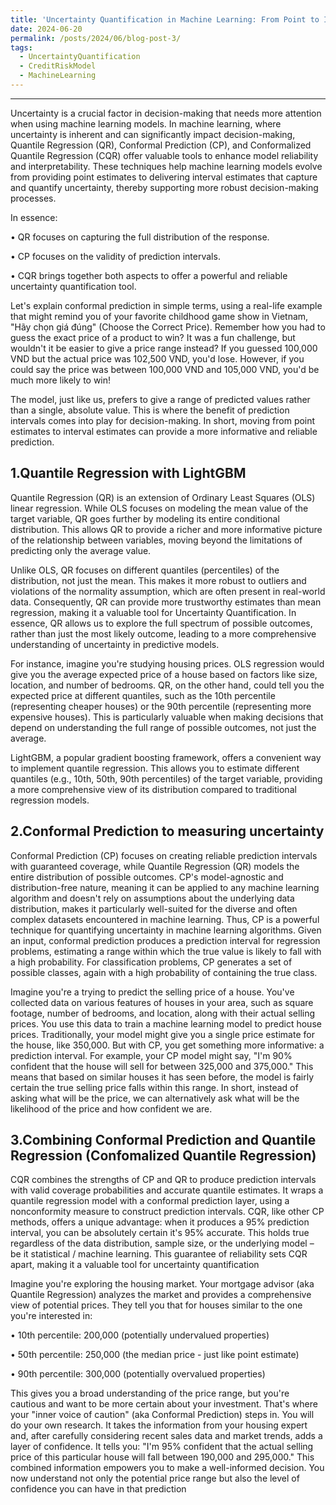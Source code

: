 ```yaml
---
title: 'Uncertainty Quantification in Machine Learning: From Point to Interval'
date: 2024-06-20
permalink: /posts/2024/06/blog-post-3/
tags:
  - UncertaintyQuantification
  - CreditRiskModel
  - MachineLearning
---
```


--------



Uncertainty is a crucial factor in decision-making that needs more attention when using machine learning models. In machine learning, where uncertainty is inherent and can significantly impact decision-making, Quantile Regression (QR), Conformal Prediction (CP), and Conformalized Quantile Regression (CQR) offer valuable tools to enhance model reliability and interpretability. These techniques help machine learning models evolve from providing point estimates to delivering interval estimates that capture and quantify uncertainty, thereby supporting more robust decision-making processes.


In essence:

•	QR focuses on capturing the full distribution of the response.

•	CP focuses on the validity of prediction intervals.

•	CQR brings together both aspects to offer a powerful and reliable uncertainty quantification tool.


Let's explain conformal prediction in simple terms, using a real-life example that might remind you of your favorite childhood game show in Vietnam, "Hãy chọn giá đúng" (Choose the Correct Price). Remember how you had to guess the exact price of a product to win? It was a fun challenge, but wouldn't it be easier to give a price range instead? If you guessed 100,000 VND but the actual price was 102,500 VND, you'd lose. However, if you could say the price was between 100,000 VND and 105,000 VND, you'd be much more likely to win!


The model, just like us, prefers to give a range of predicted values rather than a single, absolute value. This is where the benefit of prediction intervals comes into play for decision-making. In short, moving from point estimates to interval estimates can provide a more informative and reliable prediction.




1.Quantile Regression with LightGBM
-------

Quantile Regression (QR) is an extension of Ordinary Least Squares (OLS) linear regression. While OLS focuses on modeling the mean value of the target variable, QR goes further by modeling its entire conditional distribution. This allows QR to provide a richer and more informative picture of the relationship between variables, moving beyond the limitations of predicting only the average value.


Unlike OLS, QR focuses on different quantiles (percentiles) of the distribution, not just the mean. This makes it more robust to outliers and violations of the normality assumption, which are often present in real-world data. Consequently, QR can provide more trustworthy estimates than mean regression, making it a valuable tool for Uncertainty Quantification. In essence, QR allows us to explore the full spectrum of possible outcomes, rather than just the most likely outcome, leading to a more comprehensive understanding of uncertainty in predictive models.


For instance, imagine you're studying housing prices. OLS regression would give you the average expected price of a house based on factors like size, location, and number of bedrooms. QR, on the other hand, could tell you the expected price at different quantiles, such as the 10th percentile (representing cheaper houses) or the 90th percentile (representing more expensive houses). This is particularly valuable when making decisions that depend on understanding the full range of possible outcomes, not just the average.


LightGBM, a popular gradient boosting framework, offers a convenient way to implement quantile regression. This allows you to estimate different quantiles (e.g., 10th, 50th, 90th percentiles) of the target variable, providing a more comprehensive view of its distribution compared to traditional regression models.



2.Conformal Prediction to measuring uncertainty
-------

Conformal Prediction (CP) focuses on creating reliable prediction intervals with guaranteed coverage, while Quantile Regression (QR) models the entire distribution of possible outcomes. CP's model-agnostic and distribution-free nature, meaning it can be applied to any machine learning algorithm and doesn't rely on assumptions about the underlying data distribution, makes it particularly well-suited for the diverse and often complex datasets encountered in machine learning. Thus, CP is a powerful technique for quantifying uncertainty in machine learning algorithms. Given an input, conformal prediction produces a prediction interval for regression problems, estimating a range within which the true value is likely to fall with a high probability. For classification problems, CP generates a set of possible classes, again with a high probability of containing the true class.


Imagine you're a trying to predict the selling price of a house. You've collected data on various features of houses in your area, such as square footage, number of bedrooms, and location, along with their actual selling prices. You use this data to train a machine learning model to predict house prices. Traditionally, your model might give you a single price estimate for the house, like 350,000. But with CP, you get something more informative: a prediction interval. For example, your CP model might say, "I'm 90% confident that the house will sell for between 325,000 and 375,000." This means that based on similar houses it has seen before, the model is fairly certain the true selling price falls within this range. In short, instead of asking what will be the price, we can alternatively ask what will be the likelihood of the price and how confident we are. 



3.Combining Conformal Prediction and Quantile Regression (Confomalized Quantile Regression)
-------

CQR combines the strengths of CP and QR to produce prediction intervals with valid coverage probabilities and accurate quantile estimates. It wraps a quantile regression model with a conformal prediction layer, using a nonconformity measure to construct prediction intervals. CQR, like other CP methods, offers a unique advantage: when it produces a 95% prediction interval, you can be absolutely certain it's 95% accurate. This holds true regardless of the data distribution, sample size, or the underlying model – be it statistical / machine learning. This guarantee of reliability sets CQR apart, making it a valuable tool for uncertainty quantification


Imagine you're exploring the housing market. Your mortgage advisor (aka Quantile Regression) analyzes the market and provides a comprehensive view of potential prices. They tell you that for houses similar to the one you're interested in:

•	10th percentile: 200,000 (potentially undervalued properties)

•	50th percentile: 250,000 (the median price - just like point estimate)

•	90th percentile: 300,000 (potentially overvalued properties)


This gives you a broad understanding of the price range, but you're cautious and want to be more certain about your investment.  That's where your "inner voice of caution" (aka Conformal Prediction) steps in. You will do your own research. It takes the information from your housing expert and, after carefully considering recent sales data and market trends, adds a layer of confidence. It tells you: "I'm 95% confident that the actual selling price of this particular house will fall between 190,000 and 295,000."
This combined information empowers you to make a well-informed decision. You now understand not only the potential price range but also the level of confidence you can have in that prediction


